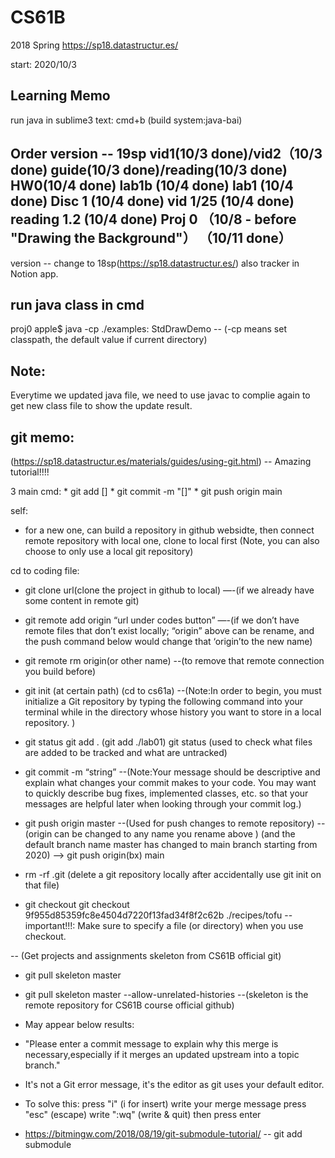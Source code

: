 # CS61B
2018 Spring
https://sp18.datastructur.es/

start: 2020/10/3


## Learning Memo
run java in sublime3 text: cmd+b (build system:java-bai)


Order
version -- 19sp
	vid1(10/3 done)/vid2（10/3 done)
	guide(10/3 done)/reading(10/3 done)
	HW0(10/4 done) 
	lab1b (10/4 done)
	lab1 (10/4 done)
	Disc 1 (10/4 done)
	vid 1/25 (10/4 done)
	reading 1.2 (10/4 done)
	Proj 0 （10/8 - before "Drawing the Background"）
			（10/11 done）
-------------------------
version -- change to 18sp(https://sp18.datastructur.es/)
also tracker in Notion app.




## run java class in cmd
proj0 apple$ java -cp ./examples: StdDrawDemo
-- (-cp means set classpath, the default value if current directory)

## Note:
Everytime we updated java file, we need to use javac to complie again to get new class file to show the update result.



## git memo:
(https://sp18.datastructur.es/materials/guides/using-git.html) -- Amazing tutorial!!!!

3 main cmd:
	* git add []
	* git commit -m "[]"
	* git push origin main


self:
* for a new one, can build a repository in github websidte, then connect remote repository with local one, clone to local first (Note, you can also choose to only use a local git repository)

cd to coding file:
* git clone url(clone the project in github to local) 
—-(if we already have some content in remote git)

* git remote add origin “url under codes button”
—-(if we don’t have remote files that don’t exist locally;
“origin” above can be rename, and the push command below would change that ‘origin’to the new name)

* git remote rm origin(or other name)
--(to remove that remote connection you build before)

* git init (at certain path) (cd to cs61a)
--(Note:In order to begin, you must initialize a Git repository by typing the following command into your terminal while in the directory whose history you want to store in a local repository. )

* git status
git add . (git add ./lab01)
git status (used to check what files are added to be tracked and what are untracked)

* git commit -m “string”
--(Note:Your message should be descriptive and explain what changes your commit makes to your code. You may want to quickly describe bug fixes, implemented classes, etc. so that your messages are helpful later when looking through your commit log.)

* git push origin master 
--(Used for push changes to remote repository)
--(origin can be changed to any name you rename above ) (and the default branch name master has changed to main branch starting from 2020) —> git push origin(bx) main

* rm -rf .git (delete a git repository locally after accidentally use git init on that file)

* git checkout
git checkout 9f955d85359fc8e4504d7220f13fad34f8f2c62b ./recipes/tofu
--important!!!: Make sure to specify a file (or directory) when you use checkout. 



-- (Get projects and assignments skeleton from CS61B official git)
* git pull skeleton master
* git pull skeleton master --allow-unrelated-histories
--(skeleton is the remote repository for CS61B course official github)
* May appear below results:
* "Please enter a commit message to explain why this merge is necessary,especially if it merges an updated upstream into a topic branch."
* It's not a Git error message, it's the editor as git uses your default editor.

* To solve this:
	press "i" (i for insert)
	write your merge message
	press "esc" (escape)
	write ":wq" (write & quit)
	then press enter


* https://bitmingw.com/2018/08/19/git-submodule-tutorial/
-- git add submodule

